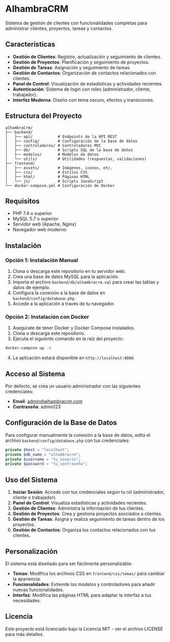 # AlhambraCRM

Sistema de gestión de clientes con funcionalidades completas para administrar clientes, proyectos, tareas y contactos.

## Características

- **Gestión de Clientes**: Registro, actualización y seguimiento de clientes.
- **Gestión de Proyectos**: Planificación y seguimiento de proyectos.
- **Gestión de Tareas**: Asignación y seguimiento de tareas.
- **Gestión de Contactos**: Organización de contactos relacionados con clientes.
- **Panel de Control**: Visualización de estadísticas y actividades recientes.
- **Autenticación**: Sistema de login con roles (administrador, cliente, trabajador).
- **Interfaz Moderna**: Diseño con tema oscuro, efectos y transiciones.

## Estructura del Proyecto

```
alhambraCrm/
├── backend/
│   ├── api/           # Endpoints de la API REST
│   ├── config/        # Configuración de la base de datos
│   ├── controladores/ # Controladores MVC
│   ├── db/            # Scripts SQL de la base de datos
│   ├── modelos/       # Modelos de datos
│   └── utils/         # Utilidades (respuestas, validaciones)
├── frontend/
│   ├── assets/        # Imágenes, iconos, etc.
│   ├── css/           # Estilos CSS
│   ├── html/          # Páginas HTML
│   └── js/            # Scripts JavaScript
└── docker-compose.yml # Configuración de Docker
```

## Requisitos

- PHP 7.4 o superior
- MySQL 5.7 o superior
- Servidor web (Apache, Nginx)
- Navegador web moderno

## Instalación

### Opción 1: Instalación Manual

1. Clona o descarga este repositorio en tu servidor web.
2. Crea una base de datos MySQL para la aplicación.
3. Importa el archivo `backend/db/alhambracrm.sql` para crear las tablas y datos de ejemplo.
4. Configura la conexión a la base de datos en `backend/config/database.php`.
5. Accede a la aplicación a través de tu navegador.

### Opción 2: Instalación con Docker

1. Asegúrate de tener Docker y Docker Compose instalados.
2. Clona o descarga este repositorio.
3. Ejecuta el siguiente comando en la raíz del proyecto:

```bash
docker-compose up -d
```

4. La aplicación estará disponible en `http://localhost:8080`.

## Acceso al Sistema

Por defecto, se crea un usuario administrador con las siguientes credenciales:

- **Email**: admin@alhambracrm.com
- **Contraseña**: admin123

## Configuración de la Base de Datos

Para configurar manualmente la conexión a la base de datos, edita el archivo `backend/config/database.php` con tus credenciales:

```php
private $host = "localhost";
private $db_name = "alhambracrm";
private $username = "tu_usuario";
private $password = "tu_contraseña";
```

## Uso del Sistema

1. **Iniciar Sesión**: Accede con tus credenciales según tu rol (administrador, cliente o trabajador).
2. **Panel de Control**: Visualiza estadísticas y actividades recientes.
3. **Gestión de Clientes**: Administra la información de tus clientes.
4. **Gestión de Proyectos**: Crea y gestiona proyectos asociados a clientes.
5. **Gestión de Tareas**: Asigna y realiza seguimiento de tareas dentro de los proyectos.
6. **Gestión de Contactos**: Organiza los contactos relacionados con tus clientes.

## Personalización

El sistema está diseñado para ser fácilmente personalizable:

- **Temas**: Modifica los archivos CSS en `frontend/css/temas/` para cambiar la apariencia.
- **Funcionalidades**: Extiende los modelos y controladores para añadir nuevas funcionalidades.
- **Interfaz**: Modifica las páginas HTML para adaptar la interfaz a tus necesidades.

## Licencia

Este proyecto está licenciado bajo la Licencia MIT - ver el archivo LICENSE para más detalles.
